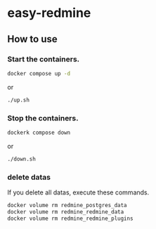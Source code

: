 # easy-redmine

## How to use

### Start the containers.
```sh
docker compose up -d
```
or
```sh
./up.sh
```

### Stop the containers.
```sh
dockerk compose down
```
or
```sh
./down.sh
```

### delete datas
If you delete all datas, execute these commands.  
```sh
docker volume rm redmine_postgres_data
docker volume rm redmine_redmine_data
docker volume rm redmine_redmine_plugins
```
